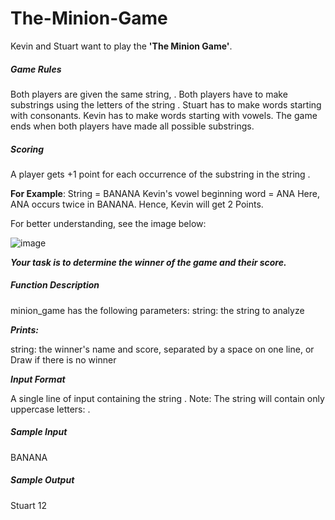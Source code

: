 # The-Minion-Game

Kevin and Stuart want to play the **'The Minion Game'**.

##### Game Rules

Both players are given the same string, .
Both players have to make substrings using the letters of the string .
Stuart has to make words starting with consonants.
Kevin has to make words starting with vowels.
The game ends when both players have made all possible substrings.

##### Scoring
A player gets +1 point for each occurrence of the substring in the string .

**For Example**:
String  = BANANA
Kevin's vowel beginning word = ANA
Here, ANA occurs twice in BANANA. Hence, Kevin will get 2 Points.

For better understanding, see the image below:

![image](https://user-images.githubusercontent.com/51584037/114600652-34dde080-9cb2-11eb-92fd-099ff86883ce.png)

***Your task is to determine the winner of the game and their score.***

##### Function Description

minion_game has the following parameters:
string: the string to analyze

***Prints:***

string: the winner's name and score, separated by a space on one line, or Draw if there is no winner

***Input Format***

A single line of input containing the string .
Note: The string  will contain only uppercase letters: .

##### Sample Input

BANANA
##### Sample Output

Stuart 12
